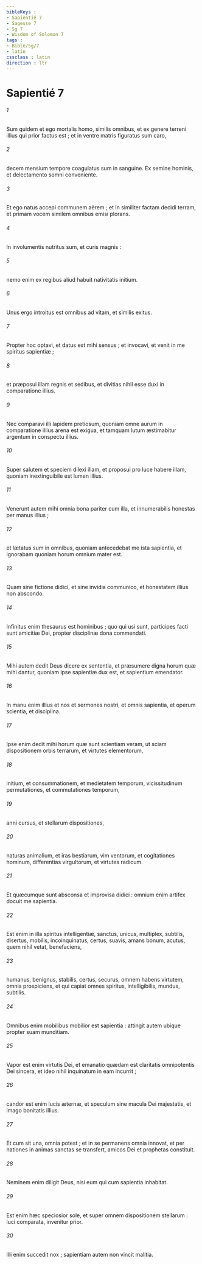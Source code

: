 ```yaml
---
bibleKeys : 
- Sapientié 7
- Sagesse 7
- Sg 7
- Wisdom of Solomon 7
tags : 
- Bible/Sg/7
- latin
cssclass : latin
direction : ltr
---
```


# Sapientié 7

###### 1
Sum quidem et ego mortalis homo, similis omnibus, et ex genere terreni illius qui prior factus est ; et in ventre matris figuratus sum caro,
###### 2
decem mensium tempore coagulatus sum in sanguine. Ex semine hominis, et delectamento somni conveniente.
###### 3
Et ego natus accepi communem aërem ; et in similiter factam decidi terram, et primam vocem similem omnibus emisi plorans.
###### 4
In involumentis nutritus sum, et curis magnis :
###### 5
nemo enim ex regibus aliud habuit nativitatis initium.
###### 6
Unus ergo introitus est omnibus ad vitam, et similis exitus.
###### 7
Propter hoc optavi, et datus est mihi sensus ; et invocavi, et venit in me spiritus sapientiæ ;
###### 8
et præposui illam regnis et sedibus, et divitias nihil esse duxi in comparatione illius.
###### 9
Nec comparavi illi lapidem pretiosum, quoniam omne aurum in comparatione illius arena est exigua, et tamquam lutum æstimabitur argentum in conspectu illius.
###### 10
Super salutem et speciem dilexi illam, et proposui pro luce habere illam, quoniam inextinguibile est lumen illius.
###### 11
Venerunt autem mihi omnia bona pariter cum illa, et innumerabilis honestas per manus illius ;
###### 12
et lætatus sum in omnibus, quoniam antecedebat me ista sapientia, et ignorabam quoniam horum omnium mater est.
###### 13
Quam sine fictione didici, et sine invidia communico, et honestatem illius non abscondo.
###### 14
Infinitus enim thesaurus est hominibus ; quo qui usi sunt, participes facti sunt amicitiæ Dei, propter disciplinæ dona commendati.
###### 15
Mihi autem dedit Deus dicere ex sententia, et præsumere digna horum quæ mihi dantur, quoniam ipse sapientiæ dux est, et sapientium emendator.
###### 16
In manu enim illius et nos et sermones nostri, et omnis sapientia, et operum scientia, et disciplina.
###### 17
Ipse enim dedit mihi horum quæ sunt scientiam veram, ut sciam dispositionem orbis terrarum, et virtutes elementorum,
###### 18
initium, et consummationem, et medietatem temporum, vicissitudinum permutationes, et commutationes temporum,
###### 19
anni cursus, et stellarum dispositiones,
###### 20
naturas animalium, et iras bestiarum, vim ventorum, et cogitationes hominum, differentias virgultorum, et virtutes radicum.
###### 21
Et quæcumque sunt absconsa et improvisa didici : omnium enim artifex docuit me sapientia.
###### 22
Est enim in illa spiritus intelligentiæ, sanctus, unicus, multiplex, subtilis, disertus, mobilis, incoinquinatus, certus, suavis, amans bonum, acutus, quem nihil vetat, benefaciens,
###### 23
humanus, benignus, stabilis, certus, securus, omnem habens virtutem, omnia prospiciens, et qui capiat omnes spiritus, intelligibilis, mundus, subtilis.
###### 24
Omnibus enim mobilibus mobilior est sapientia : attingit autem ubique propter suam munditiam.
###### 25
Vapor est enim virtutis Dei, et emanatio quædam est claritatis omnipotentis Dei sincera, et ideo nihil inquinatum in eam incurrit ;
###### 26
candor est enim lucis æternæ, et speculum sine macula Dei majestatis, et imago bonitatis illius.
###### 27
Et cum sit una, omnia potest ; et in se permanens omnia innovat, et per nationes in animas sanctas se transfert, amicos Dei et prophetas constituit.
###### 28
Neminem enim diligit Deus, nisi eum qui cum sapientia inhabitat.
###### 29
Est enim hæc speciosior sole, et super omnem dispositionem stellarum : luci comparata, invenitur prior.
###### 30
Illi enim succedit nox ; sapientiam autem non vincit malitia.
